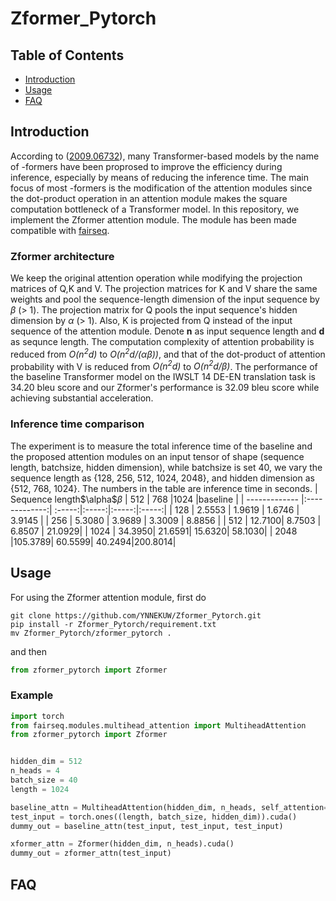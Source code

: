# Zformer_Pytorch

## Table of Contents
- [Introduction](#Introduction)
- [Usage](#Usage)
- [FAQ](#FAQ)

## Introduction
According to ([2009.06732](https://arxiv.org/abs/2009.06732)), many Transformer-based models by the name of -formers have been proprosed to improve the efficiency during inference, especially by means of reducing the inference time. The main focus of most -formers is the modification of the attention modules since the dot-product operation in an attention module makes the square computation bottleneck of a Transformer model. In this repository, we implement the Zformer attention module. The module has been made compatible with [fairseq](https://github.com/pytorch/fairseq).
### Zformer architecture
We keep the original attention operation while modifying the projection matrices of Q,K and V. The projection matrices for K and V share the same weights and pool the sequence-length dimension of the input sequence by <em>$\beta$</em> (> 1). The projection matrix for Q pools the input sequence's hidden dimension by <em>$\alpha$</em> (> 1). Also, K is projected from Q instead of the input sequence of the attention module. Denote **n** as input sequence length and **d** as sequnce length. The computation complexity of attention probability is reduced from <em>O(n<sup>2</sup>d)</em> to <em>O(n<sup>2</sup>d/($\alpha\beta$))</em>, and that of the dot-product of attention probability with V is reduced from <em>O(n<sup>2</sup>d)</em> to <em>O(n<sup>2</sup>d/$\beta$)</em>.
The performance of the baseline Transformer model on the IWSLT 14 DE-EN translation task is 34.20 bleu score and our Zformer's performance is 32.09 bleu score while achieving substantial acceleration.
### Inference time comparison
The experiment is to measure the total inference time of the baseline and the proposed attention modules on an input tensor of shape (sequence length, batchsize, hidden dimension), while batchsize is set 40, we vary the sequence length as {128, 256, 512, 1024, 2048}, and hidden dimension as {512, 768, 1024}. The numbers in the table are inference time in seconds.
| Sequence length\$\alpha$$\beta$ | 512 | 768  |1024 |baseline  |
| ------------- |:-------------:| :-----:|:-----:|:-----:|:-----:|
| 128        | 2.5553 | 1.9619 | 1.6746 | 3.9145 |
| 256        | 5.3080 | 3.9689 | 3.3009 | 8.8856 |
| 512        | 12.7100| 8.7503 | 6.8507 | 21.0929|
| 1024       | 34.3950| 21.6591| 15.6320| 58.1030|
| 2048       |105.3789| 60.5599| 40.2494|200.8014|
## Usage
For using the Zformer attention module, first do
```
git clone https://github.com/YNNEKUW/Zformer_Pytorch.git
pip install -r Zformer_Pytorch/requirement.txt
mv Zformer_Pytorch/zformer_pytorch .
```
and then
```python
from zformer_pytorch import Zformer
```
### Example
```python
import torch
from fairseq.modules.multihead_attention import MultiheadAttention
from zformer_pytorch import Zformer


hidden_dim = 512
n_heads = 4
batch_size = 40
length = 1024

baseline_attn = MultiheadAttention(hidden_dim, n_heads, self_attention=True).cuda()
test_input = torch.ones((length, batch_size, hidden_dim)).cuda()
dummy_out = baseline_attn(test_input, test_input, test_input)

xformer_attn = Zformer(hidden_dim, n_heads).cuda()
dummy_out = zformer_attn(test_input)
```

## FAQ
